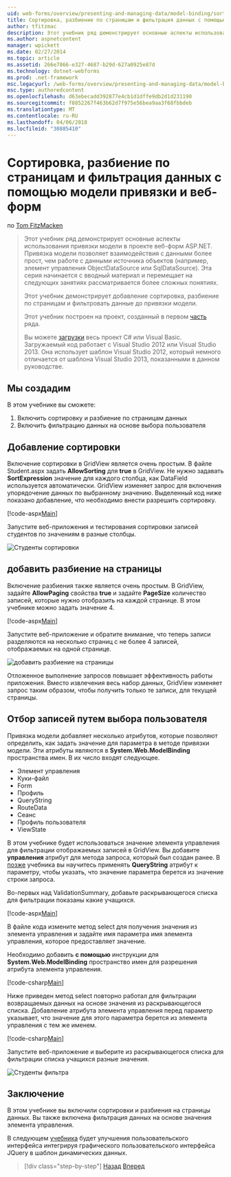 ```yaml
---
uid: web-forms/overview/presenting-and-managing-data/model-binding/sorting-paging-and-filtering-data
title: Сортировка, разбиение по страницам и фильтрация данных с помощью модели привязки и веб-форм | Документы Microsoft
author: tfitzmac
description: Этот учебник ряд демонстрирует основные аспекты использования привязки модели в проекте веб-форм ASP.NET. Привязка модели позволяет взаимодействия с данными дополнительные прямые-...
ms.author: aspnetcontent
manager: wpickett
ms.date: 02/27/2014
ms.topic: article
ms.assetid: 266e7866-e327-4687-b29d-627a0925e87d
ms.technology: dotnet-webforms
ms.prod: .net-framework
msc.legacyurl: /web-forms/overview/presenting-and-managing-data/model-binding/sorting-paging-and-filtering-data
msc.type: authoredcontent
ms.openlocfilehash: d63ebecadd392877e4cb1d1dffe9db2d1d231190
ms.sourcegitcommit: f8852267f463b62d7f975e56bea9aa3f68fbbdeb
ms.translationtype: MT
ms.contentlocale: ru-RU
ms.lasthandoff: 04/06/2018
ms.locfileid: "30885410"
---
```

<a name="sorting-paging-and-filtering-data-with-model-binding-and-web-forms"></a>Сортировка, разбиение по страницам и фильтрация данных с помощью модели привязки и веб-форм
====================
по [Tom FitzMacken](https://github.com/tfitzmac)

> Этот учебник ряд демонстрирует основные аспекты использования привязки модели в проекте веб-форм ASP.NET. Привязка модели позволяет взаимодействия с данными более прост, чем работе с данными источника объектов (например, элемент управления ObjectDataSource или SqlDataSource). Эта серия начинается с вводный материал и перемещает на следующих занятиях рассматривается более сложных понятиях.
> 
> Этот учебник демонстрирует добавление сортировка, разбиение по страницам и фильтровать данные до привязки модели.
> 
> Этот учебник построен на проект, созданный в первом [часть](retrieving-data.md) ряда.
> 
> Вы можете [загрузки](https://go.microsoft.com/fwlink/?LinkId=286116) весь проект C# или Visual Basic. Загружаемый код работает с Visual Studio 2012 или Visual Studio 2013. Она использует шаблон Visual Studio 2012, который немного отличается от шаблона Visual Studio 2013, показанными в данном руководстве.


## <a name="what-youll-build"></a>Мы создадим

В этом учебнике вы сможете:

1. Включить сортировку и разбиение по страницам данных
2. Включить фильтрацию данных на основе выбора пользователя

## <a name="add-sorting"></a>Добавление сортировки

Включение сортировки в GridView является очень простым. В файле Student.aspx задать **AllowSorting** для **true** в GridView. Не нужно задавать **SortExpression** значение для каждого столбца, как DataField используется автоматически. GridView изменяет запрос для включения упорядочение данных по выбранному значению. Выделенный код ниже показано добавление, что необходимо внести разрешить сортировку.

[!code-aspx[Main](sorting-paging-and-filtering-data/samples/sample1.aspx?highlight=5)]

Запустите веб-приложения и тестирования сортировки записей студентов по значениям в разные столбцы.

![Студенты сортировки](sorting-paging-and-filtering-data/_static/image2.png)

## <a name="add-paging"></a>добавить разбиение на страницы

Включение разбиения также является очень простым. В GridView, задайте **AllowPaging** свойства **true** и задайте **PageSize** количество записей, которые нужно отобразить на каждой странице. В этом учебнике можно задать значение 4.

[!code-aspx[Main](sorting-paging-and-filtering-data/samples/sample2.aspx?highlight=5)]

Запустите веб-приложение и обратите внимание, что теперь записи разделяются на несколько страниц с не более 4 записей, отображаемых на одной странице.

![добавить разбиение на страницы](sorting-paging-and-filtering-data/_static/image4.png)

Отложенное выполнение запросов повышает эффективность работы приложения. Вместо извлечения весь набор данных, GridView изменяет запрос таким образом, чтобы получить только те записи, для текущей страницы.

## <a name="filter-records-by-user-selection"></a>Отбор записей путем выбора пользователя

Привязка модели добавляет несколько атрибутов, которые позволяют определить, как задать значение для параметра в методе привязки модели. Эти атрибуты являются в **System.Web.ModelBinding** пространства имен. В их число входят следующее.

- Элемент управления
- Куки-файл
- Form
- Профиль
- QueryString
- RouteData
- Сеанс
- Профиль пользователя
- ViewState

В этом учебнике будет использоваться значение элемента управления для фильтрации отображаемых записей в GridView. Вы добавите **управления** атрибут для метода запроса, который был создан ранее. В [позже](using-query-string-values-to-retrieve-data.md) учебника вы научитесь применять **QueryString** атрибут к параметру, чтобы указать, что значение параметра берется из значение строки запроса.

Во-первых над ValidationSummary, добавьте раскрывающегося списка для фильтрации показаны какие учащихся.

[!code-aspx[Main](sorting-paging-and-filtering-data/samples/sample3.aspx?highlight=3-11)]

В файле кода измените метод select для получения значения из элемента управления и задайте имя параметра имя элемента управления, которое предоставляет значение.

Необходимо добавить **с помощью** инструкции для **System.Web.ModelBinding** пространство имен для разрешения атрибута элемента управления.

[!code-csharp[Main](sorting-paging-and-filtering-data/samples/sample4.cs)]

Ниже приведен метод select повторно работал для фильтрации возвращаемых данных на основе значения из раскрывающегося списка. Добавление атрибута элемента управления перед параметр указывает, что значение для этого параметра берется из элемента управления с тем же именем.

[!code-csharp[Main](sorting-paging-and-filtering-data/samples/sample5.cs)]

Запустите веб-приложение и выберите из раскрывающегося списка для фильтрации списка учащихся разные значения.

![Студенты фильтра](sorting-paging-and-filtering-data/_static/image6.png)

## <a name="conclusion"></a>Заключение

В этом учебнике вы включили сортировки и разбиения на страницы данных. Вы также включена фильтрация данных на основе значения элемента управления.

В следующем [учебника](integrating-jquery-ui.md) будет улучшения пользовательского интерфейса интегрируя графического пользовательского интерфейса JQuery в шаблон динамических данных.

> [!div class="step-by-step"]
> [Назад](updating-deleting-and-creating-data.md)
> [Вперед](integrating-jquery-ui.md)
